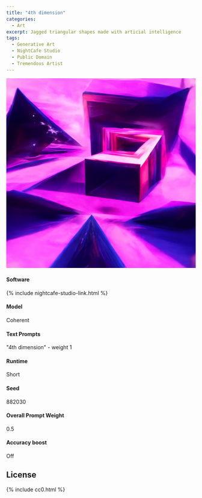 ```yaml
---
title: "4th dimension"
categories:
  - Art
excerpt: Jagged triangular shapes made with articial intelligence
tags:
  - Generative Art
  - NightCafe Studio
  - Public Domain
  - Tremendous Artist
---
```


![A purple sky backdrops stark triangular shapes. The scene has no curves - only straight lines at sharp angles.](/assets/images/2022/2022-05-01-4th-dimension.jpg)

#### Software
{% include nightcafe-studio-link.html %}

#### Model
Coherent

#### Text Prompts
"4th dimension" - weight 1

#### Runtime
Short

#### Seed
882030

#### Overall Prompt Weight
0.5

#### Accuracy boost
Off

## License

{% include cc0.html %}